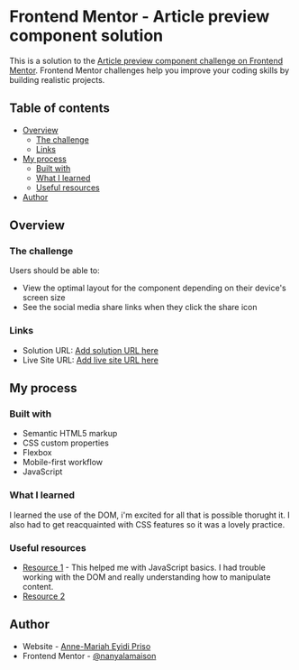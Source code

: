 # Frontend Mentor - Article preview component solution

This is a solution to the [Article preview component challenge on Frontend Mentor](https://www.frontendmentor.io/challenges/article-preview-component-dYBN_pYFT). Frontend Mentor challenges help you improve your coding skills by building realistic projects. 

## Table of contents

- [Overview](#overview)
  - [The challenge](#the-challenge)
  - [Links](#links)
- [My process](#my-process)
  - [Built with](#built-with)
  - [What I learned](#what-i-learned)
  - [Useful resources](#useful-resources)
- [Author](#author)


## Overview

### The challenge

Users should be able to:

- View the optimal layout for the component depending on their device's screen size
- See the social media share links when they click the share icon


### Links

- Solution URL: [Add solution URL here](https://your-solution-url.com)
- Live Site URL: [Add live site URL here](https://your-live-site-url.com)

## My process

### Built with

- Semantic HTML5 markup
- CSS custom properties
- Flexbox
- Mobile-first workflow
- JavaScript

### What I learned

I learned the use of the DOM, i'm excited for all that is possible thorught it. I also had to get reacquainted with CSS features so it was a lovely practice.


### Useful resources

- [Resource 1]([https://www.example.com](https://web.dev/learn/javascript)) - This helped me with JavaScript basics. I had trouble working with the DOM and really understanding how to manipulate content.
- [Resource 2]([https://www.example.com](https://www.frontendmentor.io/learning-paths/javascript-fundamentals-oR7g6-mTZ-))


## Author

- Website - [Anne-Mariah Eyidi Priso](https://www.your-site.com)
- Frontend Mentor - [@nanyalamaison](https://www.frontendmentor.io/profile/yourusername)

